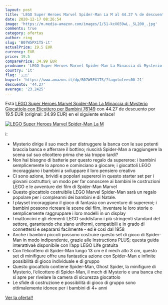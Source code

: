 ```yaml
---
layout: post
title: 'LEGO Super Heroes Marvel Spider-Man La M al 44.27 % de descuento'
date: 2020-12-17 08:26:54
image: 'https://m.media-amazon.com/images/I/51-kcX659wL._SL200_.jpg'
comments: true
category: ofertas
author: ring
slug: 'B07W5PX1TS-it'
actualPrice: 19.5 EUR
currency: EUR
price: 19.5
comparePrice: 34.99 EUR
prodname: 'LEGO Super Heroes Marvel Spider-Man La Minaccia di Mysterio  Giocattolo con Elicottero per Bambini  76149'
country: 'it'
flag: '🇮🇹'
buyurl: 'https://www.amazon.it/dp/B07W5PX1TS/?tag=tolees00-21'
descuento: '44.27'
average: '23.2425'
---
```


Está [LEGO Super Heroes Marvel Spider-Man La Minaccia di Mysterio  Giocattolo con Elicottero per Bambini  76149](https://www.amazon.it/dp/B07W5PX1TS/?tag=tolees00-21) con 44.27 de descuento por 19.5 EUR (original: 34.99 EUR) en el siguiente enlace!

[![LEGO Super Heroes Marvel Spider-Man La M](https://m.media-amazon.com/images/I/51-kcX659wL._SL200_.jpg)](https://www.amazon.it/dp/B07W5PX1TS/?tag=tolees00-21)

ℹ️:

- Mysterio dirige il suo mech per distruggere la banca con le sue potenti braccia banca e afferrare il bottino; riuscirà Spider-Man a raggiungere la scena sul suo elicottero prima che sia troppo tardi?
- Non hai bisogno di batterie per questo regalo da supereroe: i bambini semplicemente lo aprono e cominciano a giocare; i giocattoli LEGO incoraggiano i bambini a sviluppare il loro pensiero creativo
- Ci sono azione, brividi e popolari supereroi in questo starter set per i giovani costruttori; un modo per far conoscere ai bambini le costruzioni LEGO e le avventure dei film di Spider-Man Marvel
- Questo giocattolo costruibile LEGO Marvel Spider-Man sarà un regalo popolare per i compleanni dei bambini e di Natale.
- I playset incoraggiano il gioco di fantasia con avventure di supereroi; i bambini possono ricreare le scene dei film, inventare le loro storie o semplicemente raggruppare i loro modelli in un display
- I mattoncini e gli elementi LEGO soddisfano i più stringenti standard del settore, garantendo che siano uniformi, compatibili e in grado di connettersi e separarsi facilmente - ed è così dal 1958
- Anche i bambini piccoli possono costruire questo set di gioco di Spider-Man in modo indipendente, grazie alle Instructions PLUS; questa guida interattivaè disponibile con l’app LEGO Life gratuita
- Con l’elicottero di Spider-Man lungo 13 cm e il mech alto 3 cm, questo set di minifigure offre una fantastica azione con Spider-Man e infinite possibilità di gioco individuale e di gruppo
- Questo giocattolo contiene Spider-Man, Ghost Spider, la minifigure di Mysterio, l’elicottero di Spider-Man, il mech di Mysterio e una banca che si apre per rivelare la camera di sicurezza giocattolo
- Le sfide di costruzione e possibilità di gioco di gruppo sono ottimalemente idonee per i bambini di 4+ anni

[Ver la oferta!!](https://www.amazon.it/dp/B07W5PX1TS/?tag=tolees00-21)
